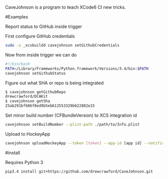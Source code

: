 CaveJohnson is a program to teach XCode6 CI new tricks.

#Examples

Report status to GitHub inside trigger

First configure GitHub credentials

```bash
sudo -u _xcsbuildd cavejohnson setGithubCredentials
```

Now from inside trigger we can do

```bash
#!/bin/bash
PATH=/Library/Frameworks/Python.framework/Versions/3.4/bin:$PATH
cavejohnson setGithubStatus
```

Figure out what SHA or repo is being integrated

```bash
$ cavejohnson getGithubRepo
drewcrawford/DCAKit
$ cavejohnson getSha
25ab291bf606f8ed9b5eb612553329b622882e15
```

Set minor build number (CFBundleVersion) to XCS integration id

```bash
cavejohnson setBuildNumber --plist-path ./path/to/Info.plist
```

Upload to HockeyApp

```bash
cavejohnson uploadHockeyApp --token [token] --app-id [app id] --notification-settings dont_notify --resign-with-profile 'My provisioning profile name'
```




#install

Requires Python 3

```bash
pip3.4 install git+https://github.com/drewcrawford/CaveJohnson.git
```

